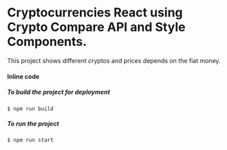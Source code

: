 # Cryptocurrencies React using Crypto Compare API and Style Components.
This project shows different cryptos and  prices depends on the fiat money.


#### Inline code

##### To build the project for deployment 

`$ npm run build`

##### To run the project

`$ npm run start`